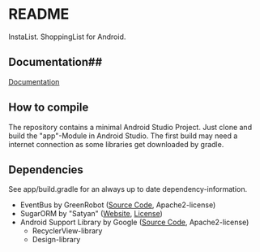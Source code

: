 # README #

InstaList. ShoppingList for Android.

## Documentation##
[Documentation](https://bitbucket.org/fhnoorg/einkaufsliste/wiki/Dokumentation)
## How to compile ##

The repository contains a minimal Android Studio Project. Just clone and build the "app"-Module in Android Studio. The first build may need a internet connection as some libraries get downloaded by gradle.

## Dependencies ##

See app/build.gradle for an always up to date dependency-information.

* EventBus by GreenRobot ([Source Code](https://github.com/greenrobot/EventBus), Apache2-license)
* SugarORM by "Satyan" ([Website](https://satyan.github.io/sugar/index.html), [License](https://github.com/satyan/sugar/blob/master/LICENSE))
* Android Support Library by Google ([Source Code](https://android.googlesource.com/platform/frameworks/support.git/), Apache2-license)
    * RecyclerView-library
    * Design-library